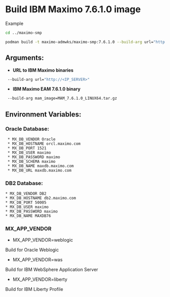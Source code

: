 # Build IBM Maximo 7.6.1.0 image

Example

```bash
cd ../maximo-smp

podman build -t maximo-admwks/maximo-smp:7.6.1.0 --build-arg url="http://<IP_SERVER>"   .
```


## Arguments:

* **URL to IBM Maximo binaries**

```bash
 --build-arg url="http://<IP_SERVER>"
```

* **IBM Maximo EAM 7.6.1.0 binary**

```bash
 --build-arg mam_image=MAM_7.6.1.0_LINUX64.tar.gz
```

## Environment Variables:

###  Oracle Database:
```
 * MX_DB_VENDOR Oracle
 * MX_DB_HOSTNAME orcl.maximo.com
 * MX_DB_PORT 1521
 * MX_DB_USER maximo
 * MX_DB_PASSWORD maximo
 * MX_DB_SCHEMA maximo
 * MX_DB_NAME maxdb.maximo.com
 * MX_DB_URL maxdb.maximo.com
```

###  DB2 Database:
```
* MX_DB_VENDOR DB2
* MX_DB_HOSTNAME db2.maximo.com
* MX_DB_PORT 50005
* MX_DB_USER maximo
* MX_DB_PASSWORD maximo
* MX_DB_NAME MAXDB76
```


### MX_APP_VENDOR

* MX_APP_VENDOR=weblogic

Build for Oracle Weblogic

* MX_APP_VENDOR=was

Build for IBM WebSphere Application Server

* MX_APP_VENDOR=liberty

Build for IBM Liberty Profile